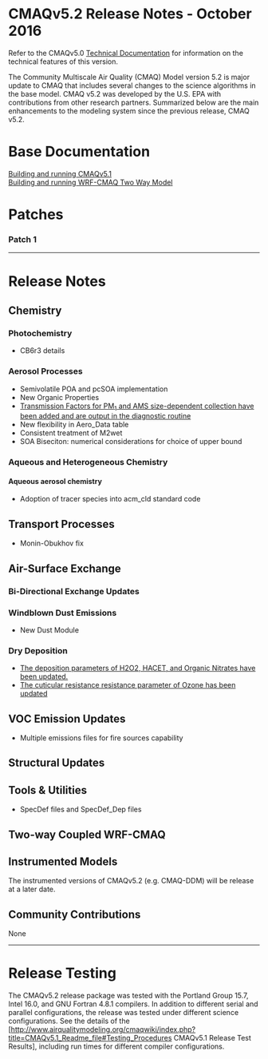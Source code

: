 CMAQv5.2 Release Notes - October 2016
=====================================

Refer to the CMAQv5.0 [Technical Documentation](http://www.airqualitymodeling.org/cmaqwiki/index.php?title=CMAQ_version_5.0_(February_2012_release)_Technical_Documentation) for information on the technical features of this version.  

The Community Multiscale Air Quality (CMAQ) Model version 5.2 is major update to CMAQ that includes several changes to the science algorithms in the base model.  CMAQ v5.2 was developed by the U.S. EPA with contributions from other research partners. Summarized below are the main enhancements to the modeling system since the previous release, CMAQ v5.2. 

# Base Documentation  
[Building and running CMAQv5.1](http://www.airqualitymodeling.org/cmaqwiki/index.php?title=CMAQv5.1_Readme_file)  
[Building and running WRF-CMAQ Two Way Model](http://www.airqualitymodeling.org/cmaqwiki/index.php?title=CMAQv5.1_Two-way_model_release_notes)

# Patches 
###    Patch 1 

-----
# Release Notes  

## Chemistry 
### Photochemistry
  * CB6r3 details

### Aerosol Processes
  * Semivolatile POA and pcSOA implementation
  * New Organic Properties
  * [Transmission Factors for PM<sub>1</sub> and AMS size-dependent collection have been added and are output in the diagnostic routine](Aerosol_Transmission_Factors.md)
  * New flexibility in Aero_Data table
  * Consistent treatment of M2wet
  * SOA Biseciton: numerical considerations for choice of upper bound

### Aqueous and Heterogeneous Chemistry
#### Aqueous aerosol chemistry
  * Adoption of tracer species into acm_cld standard code

## Transport Processes 
  * Monin-Obukhov fix

## Air-Surface Exchange 
### Bi-Directional Exchange Updates
  

### Windblown Dust Emissions
  * New Dust Module

### Dry Deposition
  * [The deposition parameters of H2O2, HACET, and Organic Nitrates have been updated.](Gas-Phase_Dep_H2O2_HACET_OrgNtr_s07tic_Species.md)
  * [The cuticular resistance resistance parameter of Ozone has been updated](O3_Cuticular_Resistance.md)

## VOC Emission Updates
  * Multiple emissions files for fire sources capability

## Structural Updates

## Tools & Utilities
  * SpecDef files and SpecDef_Dep files

## Two-way Coupled WRF-CMAQ

## Instrumented Models
The instrumented versions of CMAQv5.2 (e.g. CMAQ-DDM) will be release at a later date.

## Community Contributions
None

-----
# Release Testing

The CMAQv5.2 release package was tested with the Portland Group 15.7, Intel 16.0, and GNU Fortran 4.8.1 compilers.  In addition to different serial and parallel configurations, the release was tested under different science configurations. See the details of the [http://www.airqualitymodeling.org/cmaqwiki/index.php?title=CMAQv5.1_Readme_file#Testing_Procedures CMAQv5.1 Release Test Results], including run times for different compiler configurations.
